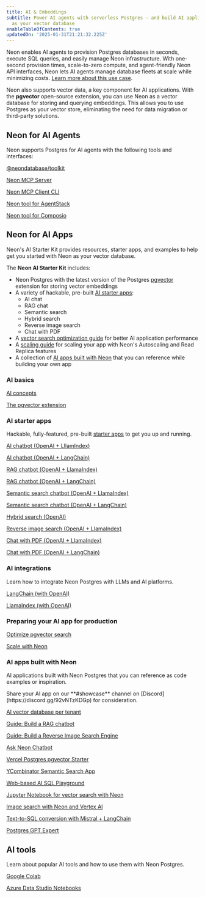 ```yaml
---
title: AI & Embeddings
subtitle: Power AI agents with serverless Postgres — and build AI applications with Neon
  as your vector database
enableTableOfContents: true
updatedOn: '2025-01-31T21:21:32.225Z'
---
```


Neon enables AI agents to provision Postgres databases in seconds, execute SQL queries, and easily manage Neon infrastructure. With one-second provision times, scale-to-zero compute, and agent-friendly Neon API interfaces, Neon lets AI agents manage database fleets at scale while minimizing costs. [Learn more about this use case](https://neon.tech/use-cases/ai-agents).

Neon also supports vector data, a key component for AI applications. With the **pgvector** open-source extension, you can use Neon as a vector database for storing and querying embeddings. This allows you to use Postgres as your vector store, eliminating the need for data migration or third-party solutions.

## Neon for AI Agents

Neon supports Postgres for AI agents with the following tools and interfaces:

<DetailIconCards>

<a href="https://github.com/neondatabase/toolkit" description="A terse client that lets you spin up a Postgres database in seconds and run SQL queries" icon="github">@neondatabase/toolkit</a>

<a href="https://github.com/neondatabase/mcp-server-neon" description="A Model Context Protocol (MCP) server for Neon that lets MCP Clients interact with Neon’s API using natural language" icon="github">Neon MCP Server</a>

<a href="https://github.com/neondatabase/mcp-server-neon/tree/main/mcp-client" description="A Model Context Protocol (MCP) client CLI that can be used to interact with any MCP server" icon="github">Neon MCP Client CLI</a>

<a href="https://github.com/AgentOps-AI/AgentStack/blob/main/docs/tools/tool/neon.mdx" description="A Neon tool for AgentStack that allows agents to create ephemeral or long-lived Postgres instances for structured data storage" icon="github">Neon tool for AgentStack</a>

<a href="https://composio.dev/tools?search=neon" description="A full integration between LLMs and AI agents and Neon's API" icon="openai">Neon tool for Composio</a>

</DetailIconCards>

## Neon for AI Apps

Neon's AI Starter Kit provides resources, starter apps, and examples to help get you started with Neon as your vector database.

<CTA title="Ship faster with Neon's AI Starter Kit" description="Sign up for Neon Postgres and jumpstart your AI application. Our starter apps and resources will help you get up and running." buttonText="Sign Up" buttonUrl="https://console.neon.tech/signup" />

The **Neon AI Starter Kit** includes:

- Neon Postgres with the latest version of the Postgres [pgvector](/docs/extensions/pgvector) extension for storing vector embeddings
- A variety of hackable, pre-built [AI starter apps](#ai-starter-apps):
  - AI chat
  - RAG chat
  - Semantic search
  - Hybrid search
  - Reverse image search
  - Chat with PDF
- A [vector search optimization guide](/docs/ai/ai-vector-search-optimization) for better AI application performance
- A [scaling guide](/docs/ai/ai-scale-with-neon) for scaling your app with Neon's Autoscaling and Read Replica features
- A collection of [AI apps built with Neon](#ai-apps-built-with-neon) that you can reference while building your own app

### AI basics

<DetailIconCards>

<a href="/docs/ai/ai-concepts" description="Learn how embeddings are used to build AI applications" icon="openai">AI concepts</a>

<a href="/docs/extensions/pgvector" description="Learn about the pgvector Postgres extension" icon="openai">The pgvector extension</a>

</DetailIconCards>

### AI starter apps

Hackable, fully-featured, pre-built [starter apps](#ai-starter-apps) to get you up and running.

<DetailIconCards>

<a href="https://github.com/neondatabase/examples/tree/main/ai/llamaindex/chatbot-nextjs" description="A Next.js AI chatbot starter app built with OpenAI and LlamaIndex" icon="github">AI chatbot (OpenAI + LllamIndex)</a>

<a href="https://github.com/neondatabase/examples/tree/main/ai/langchain/chatbot-nextjs" description="A Next.js AI chatbot starter app built with OpenAI and LangChain" icon="github">AI chatbot (OpenAI + LangChain)</a>

<a href="https://github.com/neondatabase/examples/tree/main/ai/llamaindex/rag-nextjs" description="A Next.js RAG chatbot starter app built with OpenAI and LlamaIndex" icon="github">RAG chatbot (OpenAI + LlamaIndex)</a>

<a href="https://github.com/neondatabase/examples/tree/main/ai/langchain/rag-nextjs" description="A Next.js RAG chatbot starter app built with OpenAI and LangChain" icon="github">RAG chatbot (OpenAI + LangChain)</a>

<a href="https://github.com/neondatabase/examples/tree/main/ai/llamaindex/semantic-search-nextjs" description="A Next.js Semantic Search chatbot starter app built with OpenAI and LlamaIndex" icon="github">Semantic search chatbot (OpenAI + LlamaIndex)</a>

<a href="https://github.com/neondatabase/examples/tree/main/ai/langchain/semantic-search-nextjs" description="A Next.js Semantic Search chatbot starter app built with OpenAI and LangChain" icon="github">Semantic search chatbot (OpenAI + LangChain)</a>

<a href="https://github.com/neondatabase/examples/tree/main/ai/hybrid-search-nextjs" description="A Next.js Hybrid Search starter app built with OpenAI" icon="github">Hybrid search (OpenAI)</a>

<a href="https://github.com/neondatabase/examples/tree/main/ai/llamaindex/reverse-image-search-nextjs" description="A Next.js Reverse Image Search Engine starter app built with OpenAI and LlamaIndex" icon="github">Reverse image search (OpenAI + LlamaIndex)</a>

<a href="https://github.com/neondatabase/examples/tree/main/ai/llamaindex/chat-with-pdf-nextjs" description="A Next.js Chat with PDF chatbot starter app built with OpenAI and LlamaIndex" icon="github">Chat with PDF (OpenAI + LlamaIndex)</a>

<a href="https://github.com/neondatabase/examples/tree/main/ai/langchain/chat-with-pdf-nextjs" description="A Next.js Chat with PDF chatbot starter app built with OpenAI and LangChain" icon="github">Chat with PDF (OpenAI + LangChain)</a>

</DetailIconCards>

### AI integrations

Learn how to integrate Neon Postgres with LLMs and AI platforms.

<DetailIconCards>

<a href="/docs/ai/langchain" description="Learn how to use LangChain with OpenAI to create AI applications faster" icon="langchain">LangChain (with OpenAI)</a>

<a href="/docs/ai/llamaindex" description="Learn how to use LlamaIndex with OpenAI to create AI applications faster" icon="llamaindex">LlamaIndex (with OpenAI)</a>

</DetailIconCards>

### Preparing your AI app for production

<DetailIconCards>

<a href="ai-vector-search-optimization" description="Optimize pgvector search for better application performance" icon="openai">Optimize pgvector search</a>

<a href="/docs/ai/ai-scale-with-neon" description="Scale your AI app with Neon's Autoscaling and Read Replica features" icon="openai">Scale with Neon</a>

</DetailIconCards>

### AI apps built with Neon

AI applications built with Neon Postgres that you can reference as code examples or inspiration.

<Admonition type="tip" title="Feature your app here">
Share your AI app on our **#showcase** channel on [Discord](https://discord.gg/92vNTzKDGp) for consideration.
</Admonition>

<DetailIconCards>

<a href="https://github.com/neondatabase/ai-vector-db-per-tenant" description="Deploy an AI vector database per-tenant architecture with Neon" icon="github">AI vector database per tenant</a>

<a href="https://neon.tech/guides/chatbot-astro-postgres-llamaindex" description="Build a RAG chatbot in an Astro application with LlamaIndex and Postgres" icon="openai">Guide: Build a RAG chatbot</a>

<a href="https://neon.tech/guides/llamaindex-postgres-search-images" description="Using LlamaIndex with Postgres to Build your own Reverse Image Search Engine" icon="openai">Guide: Build a Reverse Image Search Engine</a>

<a href="https://github.com/neondatabase/ask-neon" description="An Ask Neon AI-powered chatbot built with pgvector" icon="github">Ask Neon Chatbot</a>

<a href="https://vercel.com/templates/next.js/postgres-pgvector" description="Enable vector similarity search with Vercel Postgres powered by Neon" icon="github">Vercel Postgres pgvector Starter</a>

<a href="https://github.com/neondatabase/yc-idea-matcher" description="YCombinator semantic search application" icon="github">YCombinator Semantic Search App</a>

<a href="https://github.com/neondatabase/postgres-ai-playground" description="An AI-enabled SQL playground application for natural language queries" icon="github">Web-based AI SQL Playground</a>

<a href="https://github.com/neondatabase/neon-vector-search-openai-notebooks" description="Jupyter Notebook for vector search with Neon, pgvector, and OpenAI" icon="github">Jupyter Notebook for vector search with Neon</a>

<a href="https://github.com/ItzCrazyKns/Neon-Image-Search" description="Community: An image serch app built with Neon and Vertex AI" icon="github">Image search with Neon and Vertex AI</a>

<a href="https://github.com/mistralai/cookbook/blob/main/third_party/Neon/neon_text_to_sql.ipynb" description="A Text-to-SQL conversion app built with Mistral AI, Neon, and LangChain" icon="github">Text-to-SQL conversion with Mistral + LangChain</a>

<a href="https://neon.tech/blog/openais-gpt-store-is-live-create-and-publish-a-custom-postgres-gpt-expert" description="Blog + repo: Create and publish a custom Postgres GPT Expert using OpenAI's GPT" icon="openai">Postgres GPT Expert</a>

</DetailIconCards>

## AI tools

Learn about popular AI tools and how to use them with Neon Postgres.

<DetailIconCards>

<a href="/docs/ai/ai-google-colab" description="A cloud-based environment to write and execute Python code, perfect for machine learning and data science tasks" icon="openai">Google Colab</a>

<a href="/docs/ai/ai-azure-notebooks" description="A cloud-based Jupyter notebook service integrated with Azure Data Studio for creating, running, and sharing notebooks" icon="openai">Azure Data Studio Notebooks</a>

</DetailIconCards>
